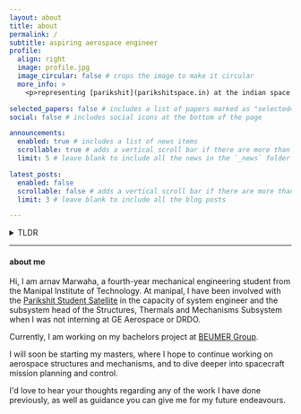 ```yaml
---
layout: about
title: about
permalink: /
subtitle: aspiring aerospace engineer
profile:
  align: right
  image: profile.jpg
  image_circular: false # crops the image to make it circular
  more_info: >
    <p>representing [parikshit](parikshitspace.in) at the indian space conclave</p>

selected_papers: false # includes a list of papers marked as "selected={true}"
social: false # includes social icons at the bottom of the page

announcements:
  enabled: true # includes a list of news items
  scrollable: true # adds a vertical scroll bar if there are more than 3 news items
  limit: 5 # leave blank to include all the news in the `_news` folder

latest_posts:
  enabled: false
  scrollable: false # adds a vertical scroll bar if there are more than 3 new posts items
  limit: 3 # leave blank to include all the blog posts

---
```

<details>
  <summary>TLDR</summary>

  **education**
  B.Tech mechanical engineering - machine design specialization
  
  *relevant courses: design of mechanical systems, mechanical vibrations, automatic control engineering, elements of mechatronics systems, heat transfer*

  **my links**
  1. linkedin @ [Linkedin](https://www.linkedin.com/in/arnav-marwaha-a7487a219/)
  2. X (twitter) @ [marwaharnav](https://x.com/marwaharnav)
  3. [email](marwaharnav0@gmail.com)
  
</details>

---

#### about me
Hi, I am arnav Marwaha, a fourth-year mechanical engineering student from the Manipal Institute of Technology. At manipal, I have been involved with the [Parikshit Student Satellite](parikshitspace.in) in the capacity of system engineer and the subsystem head of the Structures, Thermals and Mechanisms Subsystem when I was not interning at GE Aerospace or DRDO. 

Currently, I am working on my bachelors project at [BEUMER Group](https://www.beumergroup.com/about-us/beumer-india-private-limited/).

I will soon be starting my masters, where I hope to continue working on aerospace structures and mechanisms, and to dive deeper into spacecraft mission planning and control.

I'd love to hear your thoughts regarding any of the work I have done previously, as well as guidance you can give me for my future endeavours. 
